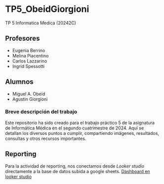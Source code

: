 # TP5_ObeidGiorgioni
TP 5 Informatica Medica (20242C)
## Profesores
* Eugenia Berrino
* Melina Piacentino
* Carlos Lazzarino
* Ingrid Spessotti

## Alumnos
* Miguel A. Obeid
* Agustin Giorgioni

### Breve descripción del trabajo
Este repositorio ha sido creado para el trabajo práctico 5 de la asignatura de Informática Médica en el segundo cuatrimestre de 2024. Aquí se detallan los diversos puntos a cumplir, compartiendo imágenes, resultados, consultas y otros recursos importantes.


## Reporting
Para la actividad de reporting, nos conectamos desde *Looker studio* directamente a la base de datos subida a google sheets.
[Dashboard en looker studio]()

